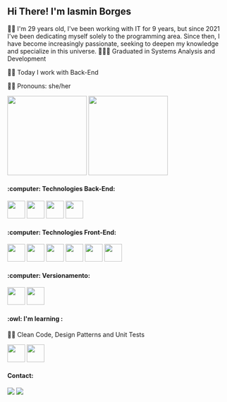 ## Hi There! I'm Iasmin Borges

🙋‍♀️ I'm 29 years old, I've been working with IT for 9 years, but since 2021 I've been dedicating myself solely to the programming area. Since then, I have become increasingly passionate, seeking to deepen my knowledge and specialize in this universe.
👩🏻‍🎓 Graduated in Systems Analysis and Development

👩‍💻 Today I work with Back-End

🙋‍♀️ Pronouns: she/her
  
<div>
<a h-ref="https://github.com/iasminsoares">
<img height="180em" src="https://github-readme-stats.vercel.app/api?username=iasminsoares&show_icons=true&theme=dark&include_all_commits=true&count&private=true"/>
<img height="180em" src="https://github-readme-stats.vercel.app/api/top-langs/?username=iasminsoares&layout=compact&langs_count=16&theme=dark"/>
</div>

<div>
<h4>:computer: Technologies Back-End:</h4>
<img src="https://cdn.jsdelivr.net/gh/devicons/devicon/icons/csharp/csharp-original.svg" "width="40" height="40"/>
<img src="https://cdn.jsdelivr.net/gh/devicons/devicon/icons/dot-net/dot-net-original-wordmark.svg" "width="40" height="40"/>
<img src="https://cdn.jsdelivr.net/gh/devicons/devicon/icons/microsoftsqlserver/microsoftsqlserver-plain-wordmark.svg" "width="40" height="40" />
<img src="https://cdn.jsdelivr.net/gh/devicons/devicon/icons/mysql/mysql-original-wordmark.svg" "width="40" height="40" />

<h4>:computer: Technologies Front-End:</h4>
<img src="https://cdn.jsdelivr.net/gh/devicons/devicon/icons/angularjs/angularjs-original.svg" "width="40" height="40"/>
<img src="https://cdn.jsdelivr.net/gh/devicons/devicon/icons/vuejs/vuejs-original-wordmark.svg" "width="40" height="40"/>
<img src="https://cdn.jsdelivr.net/gh/devicons/devicon/icons/javascript/javascript-original.svg"width="40" height="40"/>
<img src="https://cdn.jsdelivr.net/gh/devicons/devicon/icons/typescript/typescript-original.svg" "width="40" height="40" />
<img src="https://cdn.jsdelivr.net/gh/devicons/devicon/icons/html5/html5-original-wordmark.svg" "width="40" height="40"/>
<img src="https://cdn.jsdelivr.net/gh/devicons/devicon/icons/css3/css3-original-wordmark.svg""width="40" height="40"/>

<h4>:computer: Versionamento:</h4>
<img src="https://cdn.jsdelivr.net/gh/devicons/devicon/icons/git/git-original.svg""width="40" height="40"/>
<img src="https://cdn.jsdelivr.net/gh/devicons/devicon/icons/github/github-original.svg""width="40" height="40"/>
   
<h4>:owl: I'm learning :</h4>
<p>👩‍💻 Clean Code, Design Patterns and Unit Tests </p>
<img src="https://cdn.jsdelivr.net/gh/devicons/devicon/icons/ionic/ionic-original.svg" "width="40" height="40"/>     
<img src="https://cdn.jsdelivr.net/gh/devicons/devicon/icons/android/android-original.svg" "width="40" height="40" />
</div>														  
																	
<div>
<h4>Contact:</h4>
<a href="mailto:iasmin.borges.soares@gmail.com"><img src="https://img.shields.io/badge/Gmail-D14836?style=for-the-badge&logo=gmail&logoColor=white" target="_blank"></a>
<a href="https://www.linkedin.com/in/iasmin-borges-soares/"target="_blank"><img src="https://img.shields.io/badge/-LinkedIn-%230077B5?style=for-the-badge&logo=linkedin&logoColor=white" target="_blank"></a>   
</div>
